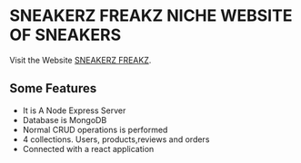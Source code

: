 # SNEAKERZ FREAKZ NICHE WEBSITE OF SNEAKERS

Visit the Website [SNEAKERZ FREAKZ](https://sneakerz-freakz.web.app).

## Some Features

* It is A Node Express Server
* Database is MongoDB
* Normal CRUD operations is performed
* 4 collections. Users, products,reviews and orders
* Connected with a react application

